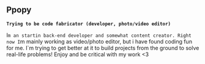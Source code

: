 ## Ppopy
**`Trying to be code fabricator (developer, photo/video editor)`**

I`m an startin back-end developer and somewhat content creator. Right now I`m mainly working as video/photo editor, but i have found coding fun for me. I`m trying to get better at it to build projects from the ground to solve real-life problems! Enjoy and be critical with my work <3


